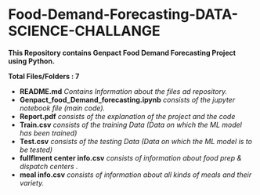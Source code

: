 # Food-Demand-Forecasting-DATA-SCIENCE-CHALLANGE
__This Repository contains Genpact Food Demand Forecasting Project using Python.__

__Total Files/Folders : 7__

- **README.md** *Contains Information about the files ad repository.*
- **Genpact_food_Demand_forecasting.ipynb**  *consists of the jupyter notebook file (main code).*
- **Report.pdf** *consists of the explanation of the project and the code*
- **Train.csv**  *consists of the training Data (Data on which the ML model has been trained)*
- **Test.csv**  *consists of the testing Data (Data on which the ML model is to be tested)*
- **fullflment center info.csv**  *consists of information about food prep & dispatch centers .*
- **meal info.csv**  *consists of information about all kinds of meals and their variety.*
